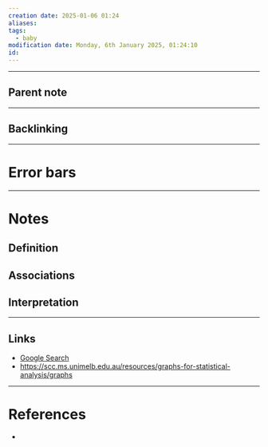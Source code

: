 ```yaml
---
creation date: 2025-01-06 01:24
aliases: 
tags:
  - baby
modification date: Monday, 6th January 2025, 01:24:10
id:
---
```

---

## Parent note
---
## Backlinking


---
# Error bars


---
# Notes

## Definition

## Associations

## Interpretation

---
## Links
- [Google Search](https://www.google.com/search?q=Error+bars)
- https://scc.ms.unimelb.edu.au/resources/graphs-for-statistical-analysis/graphs

---
# References
+ 